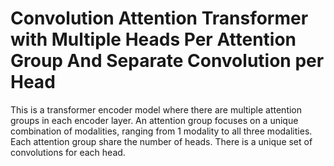 # Convolution Attention Transformer with Multiple Heads Per Attention Group And Separate Convolution per Head

This is a transformer encoder model where there are multiple attention groups in each encoder layer.
An attention group focuses on a unique combination of modalities, ranging from 1 modality to all 
three modalities. Each attention group share the number of heads. There is a unique set of 
convolutions for each head.